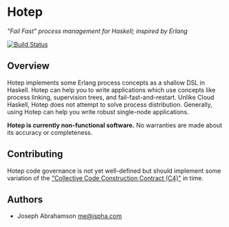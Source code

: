 
# Hotep

*"Fail Fast" process management for Haskell; inspired by Erlang*

[![Build Status](https://travis-ci.org/tel/hotep.svg?branch=master)](https://travis-ci.org/tel/hotep)

## Overview

Hotep implements some Erlang process concepts as a shallow DSL in Haskell. Hotep
can help you to write applications which use concepts like process linking,
supervision trees, and fail-fast-and-restart. Unlike Cloud Haskell, Hotep does
not attempt to solve process distribution. Generally, using Hotep can help you
write robust single-node applications.

**Hotep is currently non-functional software.** No warranties are made about its
accuracy or completeness.

## Contributing

Hotep code governance is not yet well-defined but should implement some
variation of the ["Collective Code Construction Contract (C4)"](https://rfc.zeromq.org/spec:42/C4)
in time.

## Authors

- Joseph Abrahamson <me@jspha.com>
